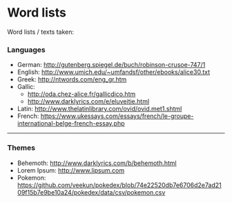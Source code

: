 # Word lists

Word lists / texts taken:

### Languages

- German: http://gutenberg.spiegel.de/buch/robinson-crusoe-747/1
- English: http://www.umich.edu/~umfandsf/other/ebooks/alice30.txt
- Greek: http://ntwords.com/eng_gr.htm
- Gallic:
  - http://oda.chez-alice.fr/gallicdico.htm
  - http://www.darklyrics.com/e/eluveitie.html
- Latin: http://www.thelatinlibrary.com/ovid/ovid.met1.shtml
- French: https://www.ukessays.com/essays/french/le-groupe-international-belge-french-essay.php

----

### Themes

- Behemoth: http://www.darklyrics.com/b/behemoth.html
- Lorem Ipsum: http://www.lipsum.com
- Pokemon: https://github.com/veekun/pokedex/blob/74e22520db7e6706d2e7ad2109f15b7e9be10a24/pokedex/data/csv/pokemon.csv
